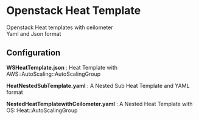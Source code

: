 # Openstack Heat Template

Openstack Heat templates with ceilometer<br>
Yaml and Json format<br>

## Configuration

__WSHeatTemplate.json__ : Heat Template with AWS::AutoScaling::AutoScalingGroup

__HeatNestedSubTemplate.yaml__ : A Nested Sub Heat Template and YAML format

__NestedHeatTemplatewithCeilometer.yaml__ : A Nested Heat Template with OS::Heat::AutoScalingGroup


